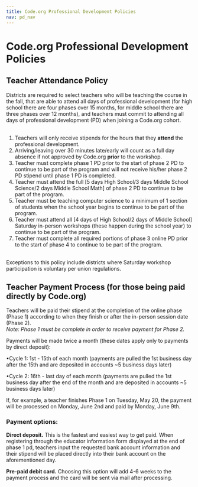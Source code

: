 ```yaml
---
title: Code.org Professional Development Policies
nav: pd_nav
---
```

<a id="top"></a>

# Code.org Professional Development Policies

## Teacher Attendance Policy ##

Districts are required to select teachers who will be teaching the course in the fall, that are able to attend all days of professional development (for high school there are four phases over 15 months, for middle school there are three phases over 12 months), and teachers must commit to attending all days of professional development (PD) when joining a Code.org cohort. 
</br>
</br>

1. Teachers will only receive stipends for the hours that they **attend** the professional development.
2. Arriving/leaving over 30 minutes late/early will count as a full day absence if not approved by Code.org **prior** to the workshop.
3. Teacher must complete phase 1 PD prior to the start of phase 2 PD to continue to be part of the program and will not receive his/her phase 2 PD stipend until phase 1 PD is completed.
4. Teacher must attend the full [5 days High School/3 days Middle School Science/2 days Middle School Math] of phase 2 PD to continue to be part of the program.
5. Teacher must be teaching computer science to a minimum of 1 section of students when the school year begins to continue to be part of the program.
6. Teacher must attend all [4 days of High School/2 days of Middle School] Saturday in-person workshops (these happen during the school year) to continue to be part of the program.
7. Teacher must complete all required portions of phase 3 online PD prior to the start of phase 4 to continue to be part of the program.

</br>
Exceptions to this policy include districts where Saturday workshop participation is voluntary per union regulations.

## Teacher Payment Process (for those being paid directly by Code.org) ##

Teachers will be paid their stipend at the completion of the online phase (Phase 1) according to when they finish or after the in-person session date (Phase 2). 
</br>
*Note: Phase 1 must be complete in order to receive payment for Phase 2.*

Payments will be made twice a month (these dates apply only to payments by direct deposit):

•Cycle 1: 1st - 15th of each month (payments are pulled the 1st business day after the 15th and are deposited in accounts ~5 business days later)

•Cycle 2: 16th - last day of each month (payments are pulled the 1st business day after the end of the month and are deposited in accounts ~5 business days later)

If, for example, a teacher finishes Phase 1 on Tuesday, May 20, the payment will be processed on Monday, June 2nd and paid by Monday, June 9th. 


### Payment options: ###


**Direct deposit.** This is the fastest and easiest way to get paid. When registering through the educator information form displayed at the end of phase 1 pd, teachers input the requested bank account information and their stipend will be placed directly into their bank account on the aforementioned day.



**Pre-paid debit card.** Choosing this option will add 4-6 weeks to the payment process and the card will be sent via mail after processing.